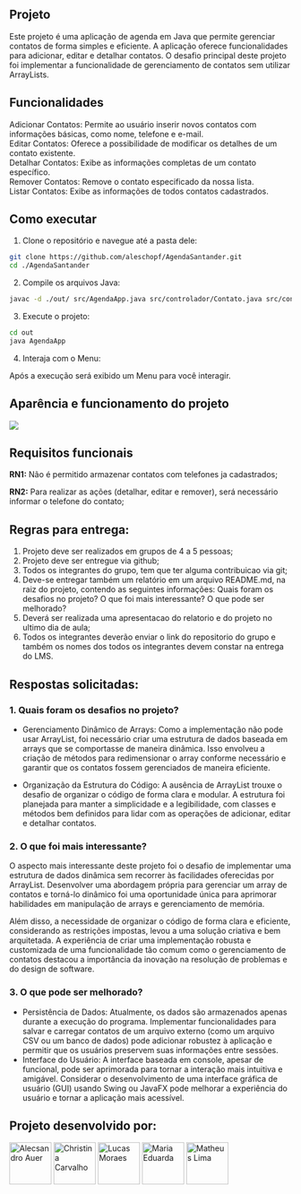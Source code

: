 ## Projeto
Este projeto é uma aplicação de agenda em Java que permite gerenciar contatos de forma simples e eficiente. 
A aplicação oferece funcionalidades para adicionar, editar e detalhar contatos. 
O desafio principal deste projeto foi implementar a funcionalidade de gerenciamento de contatos sem utilizar ArrayLists.

## Funcionalidades
Adicionar Contatos: Permite ao usuário inserir novos contatos com informações básicas, como nome, telefone e e-mail.</br>
Editar Contatos: Oferece a possibilidade de modificar os detalhes de um contato existente.</br>
Detalhar Contatos: Exibe as informações completas de um contato específico.</br>
Remover Contatos: Remove o contato especificado da nossa lista.</br>
Listar Contatos: Exibe as informações de todos contatos cadastrados.

## Como executar
1. Clone o repositório e navegue até a pasta dele:
```bash
git clone https://github.com/aleschopf/AgendaSantander.git
cd ./AgendaSantander
```
2. Compile os arquivos Java:
```bash
javac -d ./out/ src/AgendaApp.java src/controlador/Contato.java src/controlador/ContatoManager.java src/visao/Menu.java
```
3. Execute o projeto:
```bash
cd out
java AgendaApp
```
4. Interaja com o Menu:

Após a execução será exibido um Menu para você interagir.

## Aparência e funcionamento do projeto

<img src="https://i.imgur.com/O1lCFJn.gif"/>

## Requisitos funcionais

**RN1:** Não é permitido armazenar contatos com telefones ja cadastrados; 

**RN2:** Para realizar as ações (detalhar, editar e remover), será necessário informar o telefone do contato;

## Regras para entrega:
1. Projeto deve ser realizados em grupos de 4 a 5 pessoas;
2. Projeto deve ser entregue via github;
3. Todos os integrantes do grupo, tem que ter alguma contribuicao via git;
4. Deve-se entregar também um relatório em um arquivo README.md, na raiz do projeto, contendo as
   seguintes informações:
   Quais foram os desafios no projeto?
   O que foi mais interessante?
   O que pode ser melhorado?
5. Deverá ser realizada uma apresentacao do relatorio e do projeto no ultimo dia de aula;
6. Todos os integrantes deverão enviar o link do repositorio do grupo e também os nomes dos todos os
   integrantes devem constar na entrega do LMS.

## Respostas solicitadas:

### 1. Quais foram os desafios no projeto?
- Gerenciamento Dinâmico de Arrays: Como a implementação não pode usar ArrayList, foi necessário criar uma estrutura de dados baseada em arrays que se comportasse de maneira dinâmica. Isso envolveu a criação de métodos para redimensionar o array conforme necessário e garantir que os contatos fossem gerenciados de maneira eficiente.

- Organização da Estrutura do Código: A ausência de ArrayList trouxe o desafio de organizar o código de forma clara e modular.  A estrutura foi planejada para manter a simplicidade e a legibilidade, com classes e métodos bem definidos para  lidar com as operações de adicionar, editar e detalhar contatos.

### 2. O que foi mais interessante?

O aspecto mais interessante deste projeto foi o desafio de implementar uma estrutura de dados dinâmica sem recorrer às facilidades oferecidas por ArrayList. Desenvolver uma abordagem própria para gerenciar um array de contatos e torná-lo dinâmico foi uma oportunidade única para aprimorar habilidades em manipulação de arrays e gerenciamento de memória.

Além disso, a necessidade de organizar o código de forma clara e eficiente, considerando as restrições impostas, levou a uma solução criativa e bem arquitetada. A experiência de criar uma implementação robusta e customizada de uma funcionalidade tão comum como o gerenciamento de contatos destacou a importância da inovação na resolução de problemas e do design de software.

### 3. O que pode ser melhorado?
- Persistência de Dados: Atualmente, os dados são armazenados apenas durante a execução do programa. Implementar funcionalidades para salvar e carregar contatos de um arquivo externo (como um arquivo CSV ou um banco de dados) pode adicionar robustez à aplicação e permitir que os usuários preservem suas informações entre sessões.
- Interface do Usuário: A interface baseada em console, apesar de funcional, pode ser aprimorada para tornar a interação mais intuitiva e amigável. Considerar o desenvolvimento de uma interface gráfica de usuário (GUI) usando Swing ou JavaFX pode melhorar a experiência do usuário e tornar a aplicação mais acessível.

## Projeto desenvolvido por:

[<img alt="Alecsandro Auer" height="75px" src="https://avatars.githubusercontent.com/u/54159302?v=4" width="75px"/>](https://github.com/aleschopf)
[<img alt="Christina Carvalho" height="75px" src="https://avatars.githubusercontent.com/u/175761726?v=4" width="75px"/>](https://github.com/ChristinaC-dev)
[<img alt="Lucas Moraes" height="75px" src="https://avatars.githubusercontent.com/u/106927402?v=4" width="75px"/>](https://github.com/lsmoraes16)
[<img alt="Maria Eduarda" height="75px" src="https://avatars.githubusercontent.com/u/134453107?v=4" width="75px"/>](https://github.com/mariaemrqs)
[<img alt="Matheus Lima" height="75px" src="https://avatars.githubusercontent.com/u/102155883?v=4" width="75px"/>](https://github.com/mathlimam)
